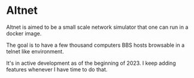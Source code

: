 # Altnet 
Altnet is aimed to be a small scale network
simulator that one can run in a docker image.

The goal is to have a few thousand computers
BBS hosts browsable in a telnet like environment.

It's in active development as of the beginning of
2023. I keep adding features whenever I have 
time to do that.
